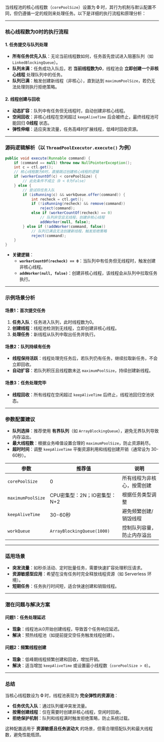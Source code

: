 

当线程池的核心线程数（`corePoolSize`）设置为 **0** 时，其行为机制与默认配置不同，但仍遵循一定的规则来处理任务。以下是详细的执行流程和原理分析：

---

### **核心线程数为0时的执行流程**

#### **1. 任务提交与队列处理**
- **所有任务优先入队**：无论当前线程数如何，任务首先尝试进入阻塞队列（如 `LinkedBlockingQueue`）。
- **队列未满**：任务成功入队后，若 **当前线程数为0**，线程池会 **立即创建一个非核心线程** 处理队列中的任务。
- **队列已满**：触发创建新线程（非核心），直到达到 `maximumPoolSize`，若仍无法处理则执行拒绝策略。

#### **2. 线程创建与回收**
- **动态扩容**：队列中有任务但无线程时，自动创建非核心线程。
- **空闲回收**：非核心线程在空闲超过 `keepAliveTime` 后会被终止，最终线程池可能回归 **0线程** 状态。
- **弹性伸缩**：适应突发流量，任务高峰时扩展线程，低峰时回收资源。

---

### **源码逻辑解析（以 `ThreadPoolExecutor.execute()` 为例）**
```java
public void execute(Runnable command) {
    if (command == null) throw new NullPointerException();
    int c = ctl.get();
    // 核心线程数为0时，直接跳过创建核心线程的逻辑
    if (workerCountOf(c) < corePoolSize) {
        // 此处条件不成立（0 < 0为false）
    } else {
        // 尝试将任务入队
        if (isRunning(c) && workQueue.offer(command)) {
            int recheck = ctl.get();
            if (!isRunning(recheck) && remove(command))
                reject(command);
            else if (workerCountOf(recheck) == 0)
                // 队列非空且无线程，创建非核心线程
                addWorker(null, false);
        } else if (!addWorker(command, false))
            // 队列已满且无法创建新线程，触发拒绝策略
            reject(command);
    }
}
```

- **关键逻辑**：
    - **`workerCountOf(recheck) == 0`**：当队列中有任务但无线程时，触发创建非核心线程。
    - **`addWorker(null, false)`**：创建非核心线程，该线程会从队列中拉取任务执行。

---

### **示例场景分析**

#### **场景1：首次提交任务**
1. **任务入队**：任务进入队列，此时线程数为0。
2. **创建线程**：线程池检测到无线程，立即创建非核心线程。
3. **处理任务**：新线程从队列中取出任务并执行。

#### **场景2：队列持续有任务**
- **线程保持活跃**：线程处理完任务后，若队列仍有任务，继续拉取新任务，不会立即回收。
- **自动扩容**：若队列积压且线程数未达 `maximumPoolSize`，持续创建新线程。

#### **场景3：任务处理完毕**
- **线程回收**：所有线程在空闲超过 `keepAliveTime` 后终止，线程池回归空池状态。

---

### **参数配置建议**
- **队列选择**：推荐使用 **有界队列**（如 `ArrayBlockingQueue`），避免无界队列导致内存溢出。
- **最大线程数**：根据业务峰值设置合理的 `maximumPoolSize`，防止资源耗尽。
- **超时时间**：调整 `keepAliveTime` 平衡资源利用和线程创建开销（通常设为 30-60秒）。

| 参数                 | 推荐值                          | 说明                          |
|----------------------|--------------------------------|-----------------------------|
| `corePoolSize`       | 0                              | 所有线程为非核心，按需创建          |
| `maximumPoolSize`    | CPU密集型：2N；IO密集型：N+2    | 根据任务类型调整                |
| `keepAliveTime`      | 30-60秒                        | 避免频繁创建/销毁线程            |
| `workQueue`          | `ArrayBlockingQueue(1000)`     | 控制队列容量，防止内存溢出         |

---

### **适用场景**
- **突发流量**：如秒杀活动、定时批量任务，需要快速扩容处理积压请求。
- **资源敏感型应用**：希望在没有任务时完全释放线程资源（如 Serverless 环境）。
- **短期任务**：任务执行时间短，适合快速创建和销毁线程。

---

### **潜在问题与解决方案**
#### **问题1：任务处理延迟**
- **现象**：线程池从0开始创建线程，导致首个任务响应延迟。
- **解决**：预热线程池（如提前提交空任务触发线程创建）。

#### **问题2：频繁线程创建**
- **现象**：低峰期线程频繁创建和回收，增加开销。
- **解决**：适当增加 `keepAliveTime` 或设置最小线程数（`corePoolSize > 0`）。

---

### **总结**
当核心线程数设为 **0** 时，线程池表现为 **完全弹性的资源池**：
- **任务优先入队**：通过队列缓冲突发流量。
- **按需创建线程**：仅在需要时创建非核心线程，空闲时回收。
- **拒绝保护机制**：队列和线程满时触发拒绝策略，防止系统过载。

这种配置适用于 **资源敏感且任务波动大** 的场景，但需合理搭配队列和最大线程数，避免性能瓶颈。
